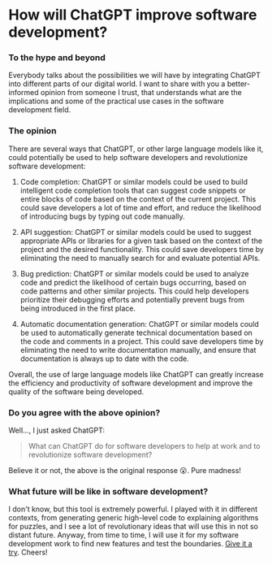 # How will ChatGPT improve software development?

### To the hype and beyond

Everybody talks about the possibilities we will have by integrating ChatGPT into different parts of our digital world. I want to share with you a better-informed opinion from someone I trust, that understands what are the implications and some of the practical use cases in the software development field.

### The opinion

There are several ways that ChatGPT, or other large language models like it, could potentially be used to help software developers and revolutionize software development:

1. Code completion: ChatGPT or similar models could be used to build intelligent code completion tools that can suggest code snippets or entire blocks of code based on the context of the current project. This could save developers a lot of time and effort, and reduce the likelihood of introducing bugs by typing out code manually.
    
2. API suggestion: ChatGPT or similar models could be used to suggest appropriate APIs or libraries for a given task based on the context of the project and the desired functionality. This could save developers time by eliminating the need to manually search for and evaluate potential APIs.
    
3. Bug prediction: ChatGPT or similar models could be used to analyze code and predict the likelihood of certain bugs occurring, based on code patterns and other similar projects. This could help developers prioritize their debugging efforts and potentially prevent bugs from being introduced in the first place.
    
4. Automatic documentation generation: ChatGPT or similar models could be used to automatically generate technical documentation based on the code and comments in a project. This could save developers time by eliminating the need to write documentation manually, and ensure that documentation is always up to date with the code.
    

Overall, the use of large language models like ChatGPT can greatly increase the efficiency and productivity of software development and improve the quality of the software being developed.

### Do you agree with the above opinion?

Well..., I just asked ChatGPT:

> What can ChatGPT do for software developers to help at work and to revolutionize software development?

Believe it or not, the above is the original response 😮. Pure madness!

### What future will be like in software development?

I don't know, but this tool is extremely powerful. I played with it in different contexts, from generating generic high-level code to explaining algorithms for puzzles, and I see a lot of revolutionary ideas that will use this in not so distant future. Anyway, from time to time, I will use it for my software development work to find new features and test the boundaries. [Give it a try](https://chat.openai.com/chat). Cheers!